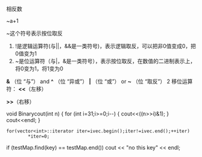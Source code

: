 

相反数

~a+1

~这个符号表示按位取反

1. !是逻辑运算符(与||，&&是一类符号)，表示逻辑取反，可以把非0值变成0，把0值变为1
2. ~是位运算符（与|，&是一类符号），表示按位取反，在数值的二进制表示上，将0变为1，将1变为0

  **&** （位  “与”）  and
   **^** （位  “异或”）
   **|**  （位   “或”）  or
   **~** （位  “取反”）
2 移位运算符：
   **<<**（左移）

   **>>**（右移）

void Binarycout(int n) 
{ 
 for (int i=31;i>=0;i--) 
 { 
 cout<<((n>>i)&1); 
 } 
 cout<<endl; 
} 

```
for(vector<int>::iterator iter=ivec.begin();iter!=ivec.end();++iter)
        *iter=0;
```

if (testMap.find(key) == testMap.end())    cout << "no this key" << endl;